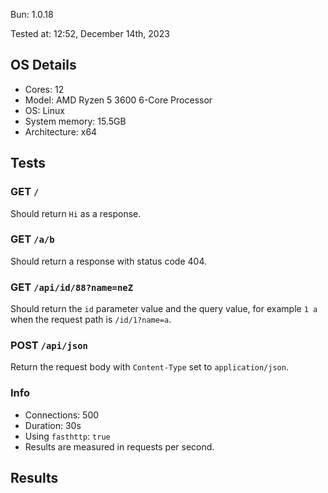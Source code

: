 Bun: 1.0.18

Tested at: 12:52, December 14th, 2023

## OS Details
- Cores: 12
- Model: AMD Ryzen 5 3600 6-Core Processor
- OS: Linux
- System memory: 15.5GB
- Architecture: x64
## Tests
### GET `/`
Should return `Hi` as a response.
### GET `/a/b`
Should return a response with status code 404.
### GET `/api/id/88?name=neZ`
Should return the `id` parameter value and the query value, for example `1 a` when the request path is `/id/1?name=a`.
### POST `/api/json`
Return the request body with `Content-Type` set to `application/json`.
### Info
- Connections: 500
- Duration: 30s
- Using `fasthttp`: `true`
- Results are measured in requests per second.

## Results

